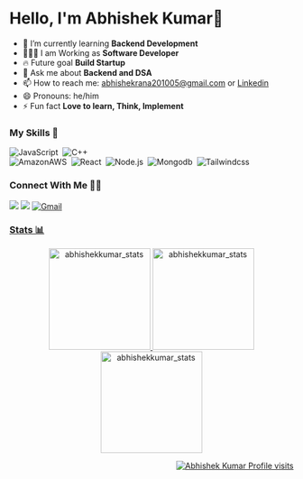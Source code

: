 # Hello, I'm Abhishek Kumar👋

- 🌱 I’m currently learning **Backend Development**
- 👨🏻‍🏫 I am Working as **Software Developer**
- 🔥  Future goal **Build Startup**
- 💬 Ask me about **Backend and DSA**
- 📫 How to reach me: abhishekrana201005@gmail.com or [Linkedin](https://www.linkedin.com/in/abhishek-kumar-84b97b145/)
- 😄 Pronouns: he/him
- ⚡ Fun fact **Love to learn, Think, Implement**

<!-- Skills -->
### My Skills 🚀
![JavaScript](https://img.shields.io/badge/-JavaScript-05122A?style=flat&logo=javascript)&nbsp;
![C++](https://img.shields.io/badge/-C++-05122A?style=flat&logo=C%2B%2B&logoColor=00599C)\
![AmazonAWS](https://img.shields.io/badge/-AWS-05122A?style=flat&logo=amazonaws)&nbsp;
![React](https://img.shields.io/badge/-React-05122A?style=flat&logo=react)&nbsp;
![Node.js](https://img.shields.io/badge/-Node.js-05122A?style=flat&logo=node.js)&nbsp;
![Mongodb](https://img.shields.io/badge/-Mongodb-05122A?style=flat&logo=mongodb)&nbsp;
![Tailwindcss](https://img.shields.io/badge/-Tailwindcss-05122A?style=flat&logo=tailwindcss)&nbsp;

### Connect With Me 🤝🤝
[<img src="https://img.shields.io/badge/Linkedin-%230077B5.svg?&style=for-the-badge&logo=linkedin&logoColor=white" />](https://www.linkedin.com/in/abhishek-kumar-84b97b145/)
[<img src = "https://img.shields.io/badge/Twitter-%2320A1F1.svg?&style=for-the-badge&logo=twitter&logoColor=white">](https://twitter.com/Im_abhi201005)
<a href="mailto:abhishekrana201005@gmail.com">
<img alt="Gmail" src="https://img.shields.io/badge/Gmail-D14836?style=for-the-badge&logo=gmail&logoColor=white" />
### Stats 📊
<p align="center"> 
  <img height="180em" src="https://github-readme-stats.vercel.app/api?username=ima-bhi&show_icons=true" alt="abhishekkumar_stats" /> 
  <img height="180em" src="https://github-readme-stats.vercel.app/api/top-langs/?username=ima-bhi&layout=compact" alt="abhishekkumar_stats" />
  <img height="180em" src="https://github-readme-streak-stats.herokuapp.com/?user=ima-bhi&" alt="abhishekkumar_stats"/>
</p>
<p align="right"> <img src="https://komarev.com/ghpvc/?username=ima-bhi" alt="Abhishek Kumar Profile visits" /></p>
